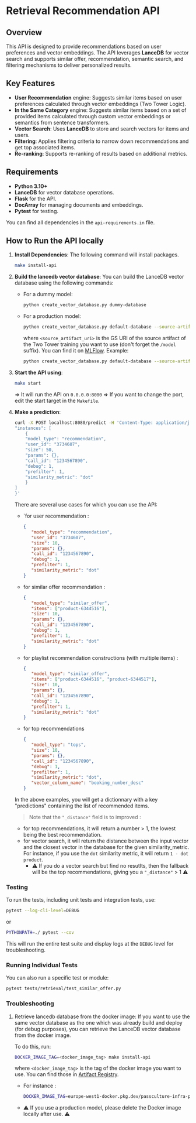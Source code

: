 # Retrieval Recommendation API

## Overview

This API is designed to provide recommendations based on user preferences and vector embeddings. The API leverages **LanceDB** for vector search and supports similar offer, recommendation, semantic search, and filtering mechanisms to deliver personalized results.

## Key Features

- **User Recommendation** engine: Suggests similar items based on user preferences calculated through vector embeddings (Two Tower Logic).
- **In the Same Category** engine: Suggests similar items based on a set of provided items calculated through custom vector embeddings or semantics from sentence transformers.
- **Vector Search**: Uses **LanceDB** to store and search vectors for items and users.
- **Filtering**: Applies filtering criteria to narrow down recommendations and get top associated items.
- **Re-ranking**: Supports re-ranking of results based on additional metrics.

## Requirements

- **Python 3.10+**
- **LanceDB** for vector database operations.
- **Flask** for the API.
- **DocArray** for managing documents and embeddings.
- **Pytest** for testing.

You can find all dependencies in the `api-requirements.in` file.

## How to Run the API locally

1. **Install Dependencies**:
   The following command will install packages.

   ```sh
   make install-api
   ```

2. **Build the lancedb vector database**:
   You can build the LanceDB vector database using the following commands:
   - For a dummy model:

      ```sh
      python create_vector_database.py dummy-database
      ```

   - For a production model:

      ```sh
      python create_vector_database.py default-database --source-artifact-uri <source_artifact_uri>
      ```

      where `<source_artifact_uri>` is the GS URI of the source artifact of the Two Tower training you want to use (don't forget the `/model` suffix). You can find it on [MLFlow](https://mlflow.passculture.team/#/experiments/35).
      Example:

      ```sh
      python create_vector_database.py default-database --source-artifact-uri gs://mlflow-bucket-prod/artifacts/35/e894fb5e2b5248feb4114bb2473571ff/artifacts/model
      ```

3. **Start the API using**:

   ```sh
   make start
   ```

   => It will run the API on `0.0.0.0:8080`
   => If you want to change the port, edit the start target in the `Makefile`.

4. **Make a prediction**:

   ```sh
   curl -X POST localhost:8080/predict -H 'Content-Type: application/json' -H 'Accept: application/json' -d '{
   "instances": [
       {
       "model_type": "recommendation",
       "user_id": "3734607",
       "size": 50,
       "params": {},
       "call_id": "1234567890",
       "debug": 1,
       "prefilter": 1,
       "similarity_metric": "dot"
       }
   ]
   }'
   ```

   There are several use cases for which you can use the API:
   - `for user recommendation :

      ```json
      {
         "model_type": "recommendation",
         "user_id": "3734607",
         "size": 10,
         "params": {},
         "call_id": "1234567890",
         "debug": 1,
         "prefilter": 1,
         "similarity_metric": "dot"
      }
      ```

   - for similar offer recommendation :

      ```json
      {
         "model_type": "similar_offer",
         "items": ["product-6344516"],
         "size": 10,
         "params": {},
         "call_id": "1234567890",
         "debug": 1,
         "prefilter": 1,
         "similarity_metric": "dot"
      }
      ```

   - for playlist recommendation constructions (with multiple items) :

      ```json
      {
         "model_type": "similar_offer",
         "items": ["product-6344516", "product-6344517"],
         "size": 10,
         "params": {},
         "call_id": "1234567890",
         "debug": 1,
         "prefilter": 1,
         "similarity_metric": "dot"
      }
      ```

   - for top recommendations

      ```json
      {
         "model_type": "tops",
         "size": 10,
         "params": {},
         "call_id": "1234567890",
         "debug": 1,
         "prefilter": 1,
         "similarity_metric": "dot",
         "vector_column_name": "booking_number_desc"
      }
      ```

   In the above examples, you will get a dictionnary with a key "predictions" containing the list of recommended items.
   > Note that the `"_distance"` field is to improved :
   - for top recommendations, it will return a number > 1, the lowest being the best recommendation.
   - for vector search, it will return the distance between the input vector and the closest vector in the database for the given similarity_metric. For instance, if you use the `dot` similarity metric, it will return `1 - dot product`.
      - ⚠️ If you do a vector search but find no resutlts, then the fallback will be the top recommendations, giving you a `"_distance"` > 1 ⚠️

### Testing

To run the tests, including unit tests and integration tests, use:

```sh
pytest --log-cli-level=DEBUG
```

or

```sh
PYTHONPATH=./ pytest --cov
```

This will run the entire test suite and display logs at the `DEBUG` level for troubleshooting.

### Running Individual Tests

You can also run a specific test or module:

```sh
pytest tests/retrieval/test_similar_offer.py
```

### Troubleshooting

1. Retrieve lancedb database from the docker image: If you want to use the same vector database as the one which was already build and deploy (for debug purposes), you can retrieve the LanceDB vector database from the docker image.

   To do this, run:

   ```sh
   DOCKER_IMAGE_TAG=<docker_image_tag> make install-api
   ```

   where `<docker_image_tag>` is the tag of the docker image you want to use. You can find those in [Artifact Registry](https://console.cloud.google.com/artifacts/docker/passculture-infra-prod/europe-west1/pass-culture-artifact-registry?authuser=2&project=passculture-infra-prod).

   - For instance :

     ```sh
     DOCKER_IMAGE_TAG=europe-west1-docker.pkg.dev/passculture-infra-prod/pass-culture-artifact-registry/data-gcp/retrieval-vector/prod/retrieval_recommendation_v1_2_prod:two_towers_user_recommendation_prod_v20250428 make install-api
     ```

   - ⚠️ If you use a production model, please delete the Docker image locally after use. ⚠️
